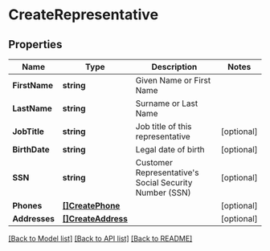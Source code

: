 # CreateRepresentative

## Properties

Name | Type | Description | Notes
------------ | ------------- | ------------- | -------------
**FirstName** | **string** | Given Name or First Name | 
**LastName** | **string** | Surname or Last Name | 
**JobTitle** | **string** | Job title of this representative | [optional] 
**BirthDate** | **string** | Legal date of birth | [optional] 
**SSN** | **string** | Customer Representative&#39;s Social Security Number (SSN) | [optional] 
**Phones** | [**[]CreatePhone**](CreatePhone.md) |  | [optional] 
**Addresses** | [**[]CreateAddress**](CreateAddress.md) |  | [optional] 

[[Back to Model list]](../README.md#documentation-for-models) [[Back to API list]](../README.md#documentation-for-api-endpoints) [[Back to README]](../README.md)


